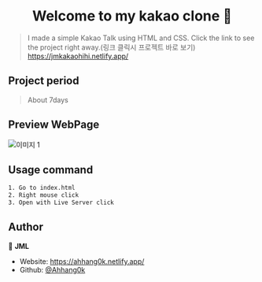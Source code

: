 <h1 align="center">Welcome to my kakao clone 💬</h1>
<p>
</p>

> I made a simple Kakao Talk using HTML and CSS.
> Click the link to see the project right away.(링크 클릭시 프로젝트 바로 보기)
> https://jmkakaohihi.netlify.app/


## Project period

> About 7days


## Preview WebPage
![이미지 1](https://user-images.githubusercontent.com/62680930/106674909-70479900-65f7-11eb-8c8a-1aada9b9bcc2.png)

## Usage command

```sh
1. Go to index.html
2. Right mouse click
3. Open with Live Server click
```

## Author

👤 **JML**

- Website: https://ahhang0k.netlify.app/
- Github: [@Ahhang0k](https://github.com/Ahhang0k)
